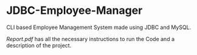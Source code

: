# JDBC-Employee-Manager
CLI based Employee Management System made using JDBC and MySQL.

_Report.pdf_ has all the necessary instructions to run the Code and a description of the project.
